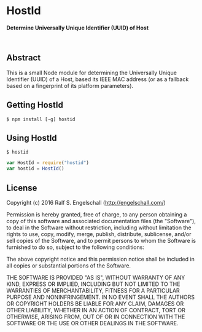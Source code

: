 
HostId
======

**Determine Universally Unique Identifier (UUID) of Host**

<p/>
<img src="https://nodei.co/npm/hostid.png?downloads=true&stars=true" alt=""/>

<p/>
<img src="https://david-dm.org/rse/hostid.png" alt=""/>

Abstract
--------

This is a small Node module for determining the Universally Unique
Identifier (UUID) of a Host, based its IEEE MAC address (or as a
fallback based on a fingerprint of its platform parameters).

Getting HostId
--------------

```
$ npm install [-g] hostid
```

Using HostId
------------

```shell
$ hostid
```

```js
var HostId = require("hostid")
var hostid = HostId()
```

License
-------

Copyright (c) 2016 Ralf S. Engelschall (http://engelschall.com/)

Permission is hereby granted, free of charge, to any person obtaining
a copy of this software and associated documentation files (the
"Software"), to deal in the Software without restriction, including
without limitation the rights to use, copy, modify, merge, publish,
distribute, sublicense, and/or sell copies of the Software, and to
permit persons to whom the Software is furnished to do so, subject to
the following conditions:

The above copyright notice and this permission notice shall be included
in all copies or substantial portions of the Software.

THE SOFTWARE IS PROVIDED "AS IS", WITHOUT WARRANTY OF ANY KIND,
EXPRESS OR IMPLIED, INCLUDING BUT NOT LIMITED TO THE WARRANTIES OF
MERCHANTABILITY, FITNESS FOR A PARTICULAR PURPOSE AND NONINFRINGEMENT.
IN NO EVENT SHALL THE AUTHORS OR COPYRIGHT HOLDERS BE LIABLE FOR ANY
CLAIM, DAMAGES OR OTHER LIABILITY, WHETHER IN AN ACTION OF CONTRACT,
TORT OR OTHERWISE, ARISING FROM, OUT OF OR IN CONNECTION WITH THE
SOFTWARE OR THE USE OR OTHER DEALINGS IN THE SOFTWARE.

